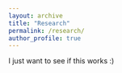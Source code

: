```yaml
---
layout: archive
title: "Research"
permalink: /research/
author_profile: true
---
```


I just want to see if this works :) 
